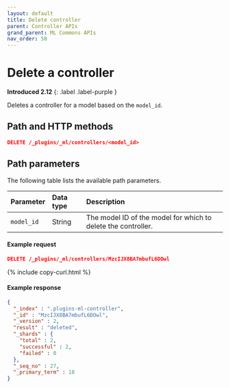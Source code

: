 ```yaml
---
layout: default
title: Delete controller
parent: Controller APIs
grand_parent: ML Commons APIs
nav_order: 50
---
```


# Delete a controller
**Introduced 2.12**
{: .label .label-purple }

Deletes a controller for a model based on the `model_id`.

## Path and HTTP methods

```json
DELETE /_plugins/_ml/controllers/<model_id>
```

## Path parameters

The following table lists the available path parameters. 

| Parameter | Data type | Description |
| :--- | :--- | :--- |
| `model_id` | String | The model ID of the model for which to delete the controller. |

#### Example request

```json
DELETE /_plugins/_ml/controllers/MzcIJX8BA7mbufL6DOwl
```
{% include copy-curl.html %}

#### Example response

```json
{
  "_index" : ".plugins-ml-controller",
  "_id" : "MzcIJX8BA7mbufL6DOwl",
  "_version" : 2,
  "result" : "deleted",
  "_shards" : {
    "total" : 2,
    "successful" : 2,
    "failed" : 0
  },
  "_seq_no" : 27,
  "_primary_term" : 18
}
```